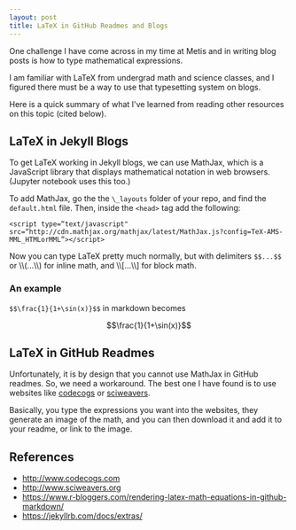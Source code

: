```yaml
---
layout: post
title: LaTeX in GitHub Readmes and Blogs
---
```


One challenge I have come across in my time at Metis and in writing blog posts is how to type mathematical expressions.

I am familiar with LaTeX from undergrad math and science classes, and I figured there must be a way to use that typesetting system on blogs.

Here is a quick summary of what I've learned from reading other resources on this topic (cited below).

## LaTeX in Jekyll Blogs

To get LaTeX working in Jekyll blogs, we can use MathJax, which is a JavaScript library that displays mathematical notation in web browsers. (Jupyter notebook uses this too.)

To add MathJax, go the the `\_layouts` folder of your repo, and find the `default.html` file. Then, inside the `<head>` tag add the following:

```
<script type=“text/javascript" src=“http://cdn.mathjax.org/mathjax/latest/MathJax.js?config=TeX-AMS-MML_HTMLorMML”></script>
```

Now you can type LaTeX pretty much normally, but with delimiters ``$$...$$`` or \\\\(...\\\\) for inline math, and \\\\[...\\\\] for block math.

### An example
``$$\frac{1}{1+\sin(x)}$$`` in markdown becomes

$$\frac{1}{1+\sin(x)}$$

## LaTeX in GitHub Readmes

Unfortunately, it is by design that you cannot use MathJax in GitHub readmes. So, we need a workaround. The best one I have found is to use websites like [codecogs](http://www.codecogs.com/latex/eqneditor.php) or [sciweavers](http://www.sciweavers.org/free-online-latex-equation-editor).

Basically, you type the expressions you want into the websites, they generate an image of the math, and you can then download it and add it to your readme, or link to the image.


## References
* http://www.codecogs.com
* http://www.sciweavers.org
* https://www.r-bloggers.com/rendering-latex-math-equations-in-github-markdown/
* https://jekyllrb.com/docs/extras/
